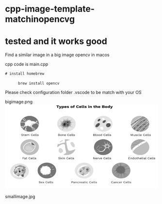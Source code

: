 # cpp-image-template-matchinopencvg

# tested and it works good

Find a similar image in a big image opencv in macos

cpp code is main.cpp

    # install homebrew
    
          brew install opencv
    
Please check configuration folder .vscode to be match with your OS    
    

bigimage.png
![alt text](https://github.com/mortezaalizadeh66/cpp-image-template-matching-opencv/blob/main/bigimage.png)


smallimage.jpg
